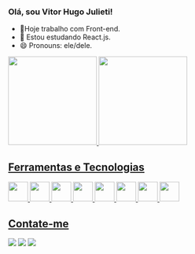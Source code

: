 ### Olá, sou Vitor Hugo Julieti!

- 🔭Hoje trabalho com Front-end.
- 🌱 Estou estudando React.js.
- 😄 Pronouns: ele/dele.

<div>
  <a href="https://github.com/Vitorhugojulieti">
  <img loading="lazy" height="180em" src="https://github-readme-stats.vercel.app/api/top-langs/?username=Vitorhugojulieti&layout=compact&langs_count=7&theme=radical"/>
  <img loading="lazy" height="180em" src="https://github-readme-stats.vercel.app/api?username=Vitorhugojulieti&show_icons=true&theme=radical&include_all_commits=true&count_private=true"/>
</div>


## Ferramentas e Tecnologias

<div display:flex>
  <img loading="lazy" src="https://cdn.jsdelivr.net/gh/devicons/devicon/icons/git/git-original.svg" width="40" height="40"/>
  <img src="https://cdn.jsdelivr.net/gh/devicons/devicon/icons/cplusplus/cplusplus-original.svg" width="40" height="40"/>
  <img src="https://cdn.jsdelivr.net/gh/devicons/devicon/icons/javascript/javascript-original.svg" width="40" height="40"/>
  <img src="https://cdn.jsdelivr.net/gh/devicons/devicon/icons/mysql/mysql-original.svg" width="40" height="40"/>
  <img src="https://cdn.jsdelivr.net/gh/devicons/devicon/icons/php/php-original.svg" width="40" height="40"/>
  <img src="https://cdn.jsdelivr.net/gh/devicons/devicon/icons/html5/html5-original.svg" width="40" height="40"/>
  <img src="https://cdn.jsdelivr.net/gh/devicons/devicon/icons/css3/css3-original.svg" width="40" height="40"/>
  <img src="https://cdn.jsdelivr.net/gh/devicons/devicon/icons/react/react-original.svg" width="40" height="40"/>

</div>


## Contate-me

<div>
  <a href="https://instagram.com/seu-usuário-instagram-aqui" target="_blank"><img loading="lazy" src="https://img.shields.io/badge/-Instagram-%23E4405F?style=for-the-badge&logo=instagram&logoColor=white" target="_blank"></a>
  <a href = "mailto:vitorhugojulieti@gmail.com"><img loading="lazy" src="https://img.shields.io/badge/Gmail-D14836?style=for-the-badge&logo=gmail&logoColor=white" target="_blank"></a>
  <a href="www.linkedin.com/in/vitor-hugo-b040481a5" target="_blank"><img loading="lazy" src="https://img.shields.io/badge/-LinkedIn-%230077B5?style=for-the-badge&logo=linkedin&logoColor=white" target="_blank"></a>   
</div>
